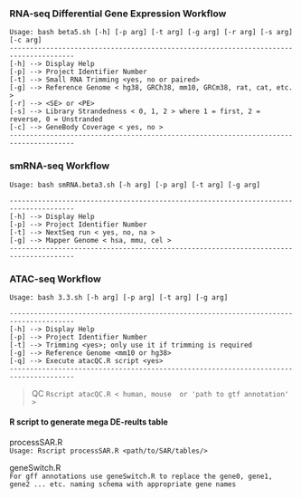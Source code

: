 ### RNA-seq Differential Gene Expression Workflow 

```
Usage: bash beta5.sh [-h] [-p arg] [-t arg] [-g arg] [-r arg] [-s arg] [-c arg] 
--------------------------------------------------------------------------------------
[-h] --> Display Help
[-p] --> Project Identifier Number
[-t] --> Small RNA Trimming <yes, no or paired>
[-g] --> Reference Genome < hg38, GRCh38, mm10, GRCm38, rat, cat, etc. >
[-r] --> <SE> or <PE> 
[-s] --> Library Strandedness < 0, 1, 2 > where 1 = first, 2 = reverse, 0 = Unstranded
[-c] --> GeneBody Coverage < yes, no > 
--------------------------------------------------------------------------------------
```
### smRNA-seq Workflow

```
Usage: bash smRNA.beta3.sh [-h arg] [-p arg] [-t arg] [-g arg]

--------------------------------------------------------------------------------------
[-h] --> Display Help 
[-p] --> Project Identifier Number 
[-t] --> NextSeq run < yes, no, na > 
[-g] --> Mapper Genome < hsa, mmu, cel > 
--------------------------------------------------------------------------------------
```
### ATAC-seq Workflow

```
Usage: bash 3.3.sh [-h arg] [-p arg] [-t arg] [-g arg]

--------------------------------------------------------------------------------------
[-h] --> Display Help
[-p] --> Project Identifier Number
[-t] --> Trimming <yes>; only use it if trimming is required
[-g] --> Reference Genome <mm10 or hg38>
[-q] --> Execute atacQC.R script <yes>
--------------------------------------------------------------------------------------
``` 
> QC ```Rscript atacQC.R < human, mouse  or 'path to gtf annotation' >```


#### R script to generate mega DE-reults table

processSAR.R  
`Usage: Rscript processSAR.R <path/to/SAR/tables/>`

geneSwitch.R <br>
`For gff annotations use geneSwitch.R to replace the gene0, gene1, gene2 ... etc. naming schema with appropriate gene names`
